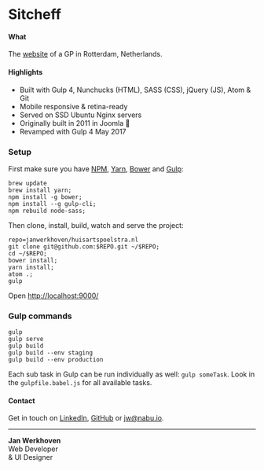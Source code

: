 # Sitcheff

#### What
The [website](http://huisartspoelstra.nl) of a GP in Rotterdam, Netherlands.

#### Highlights
* Built with Gulp 4, Nunchucks (HTML), SASS (CSS), jQuery (JS), Atom & Git
* Mobile responsive & retina-ready
* Served on SSD Ubuntu Nginx servers
* Originally built in 2011 in Joomla :facepalm:
* Revamped with Gulp 4 May 2017

### Setup
First make sure you have [NPM](https://nodejs.org/en/download/), [Yarn](https://yarnpkg.com/en/), [Bower](https://bower.io/) and [Gulp](http://gulpjs.com/):
```
brew update
brew install yarn;
npm install -g bower;
npm install --g gulp-cli;
npm rebuild node-sass;
```
Then clone, install, build, watch and serve the project:
```
repo=janwerkhoven/huisartspoelstra.nl
git clone git@github.com:$REPO.git ~/$REPO;
cd ~/$REPO;
bower install;
yarn install;
atom .;
gulp
```
Open [http://localhost:9000/](http://localhost:9000/)

### Gulp commands
```
gulp
gulp serve
gulp build
gulp build --env staging
gulp build --env production
```
Each sub task in Gulp can be run individually as well: `gulp someTask`. Look in the `gulpfile.babel.js` for all available tasks.

#### Contact
Get in touch on [LinkedIn](https://au.linkedin.com/pub/jan-werkhoven/10/64/b30), [GitHub](https://github.com/janwerkhoven) or <a href="mailto:jw@nabu.io" target="_blank">jw@nabu.io</a>.

--------------

**Jan Werkhoven**  
Web Developer  
& UI Designer
